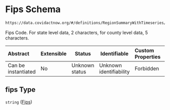 # Fips Schema

```txt
https://data.covidactnow.org/#/definitions/RegionSummaryWithTimeseries/properties/fips
```

Fips Code.  For state level data, 2 characters, for county level data, 5 characters.


| Abstract            | Extensible | Status         | Identifiable            | Custom Properties | Additional Properties | Access Restrictions | Defined In                                                   |
| :------------------ | ---------- | -------------- | ----------------------- | :---------------- | --------------------- | ------------------- | ------------------------------------------------------------ |
| Can be instantiated | No         | Unknown status | Unknown identifiability | Forbidden         | Allowed               | none                | [schemas.json\*](../out/schemas.json "open original schema") |

## fips Type

`string` ([Fips](schemas-definitions-regionsummarywithtimeseries-properties-fips.md))
